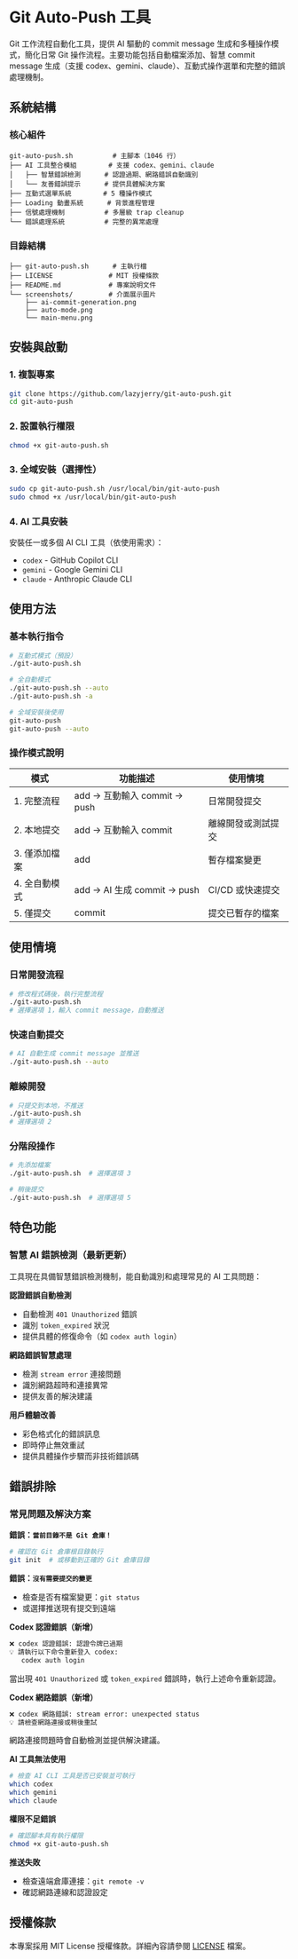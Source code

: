 # Git Auto-Push 工具

Git 工作流程自動化工具，提供 AI 驅動的 commit message 生成和多種操作模式，簡化日常 Git 操作流程。主要功能包括自動檔案添加、智慧 commit message 生成（支援 codex、gemini、claude）、互動式操作選單和完整的錯誤處理機制。

## 系統結構

### 核心組件

```
git-auto-push.sh          # 主腳本（1046 行）
├── AI 工具整合模組        # 支援 codex、gemini、claude
│   ├── 智慧錯誤檢測      # 認證過期、網路錯誤自動識別
│   └── 友善錯誤提示      # 提供具體解決方案
├── 互動式選單系統        # 5 種操作模式
├── Loading 動畫系統      # 背景進程管理
├── 信號處理機制          # 多層級 trap cleanup
└── 錯誤處理系統          # 完整的異常處理
```

### 目錄結構

```
├── git-auto-push.sh      # 主執行檔
├── LICENSE              # MIT 授權條款
├── README.md            # 專案說明文件
└── screenshots/         # 介面展示圖片
    ├── ai-commit-generation.png
    ├── auto-mode.png
    └── main-menu.png
```

## 安裝與啟動

### 1. 複製專案

```bash
git clone https://github.com/lazyjerry/git-auto-push.git
cd git-auto-push
```

### 2. 設置執行權限

```bash
chmod +x git-auto-push.sh
```

### 3. 全域安裝（選擇性）

```bash
sudo cp git-auto-push.sh /usr/local/bin/git-auto-push
sudo chmod +x /usr/local/bin/git-auto-push
```

### 4. AI 工具安裝

安裝任一或多個 AI CLI 工具（依使用需求）：

- `codex` - GitHub Copilot CLI
- `gemini` - Google Gemini CLI
- `claude` - Anthropic Claude CLI

## 使用方法

### 基本執行指令

```bash
# 互動式模式（預設）
./git-auto-push.sh

# 全自動模式
./git-auto-push.sh --auto
./git-auto-push.sh -a

# 全域安裝後使用
git-auto-push
git-auto-push --auto
```

### 操作模式說明

| 模式          | 功能描述                     | 使用情境           |
| ------------- | ---------------------------- | ------------------ |
| 1. 完整流程   | add → 互動輸入 commit → push | 日常開發提交       |
| 2. 本地提交   | add → 互動輸入 commit        | 離線開發或測試提交 |
| 3. 僅添加檔案 | add                          | 暫存檔案變更       |
| 4. 全自動模式 | add → AI 生成 commit → push  | CI/CD 或快速提交   |
| 5. 僅提交     | commit                       | 提交已暫存的檔案   |

## 使用情境

### 日常開發流程

```bash
# 修改程式碼後，執行完整流程
./git-auto-push.sh
# 選擇選項 1，輸入 commit message，自動推送
```

### 快速自動提交

```bash
# AI 自動生成 commit message 並推送
./git-auto-push.sh --auto
```

### 離線開發

```bash
# 只提交到本地，不推送
./git-auto-push.sh
# 選擇選項 2
```

### 分階段操作

```bash
# 先添加檔案
./git-auto-push.sh  # 選擇選項 3

# 稍後提交
./git-auto-push.sh  # 選擇選項 5
```

## 特色功能

### 智慧 AI 錯誤檢測（最新更新）

工具現在具備智慧錯誤檢測機制，能自動識別和處理常見的 AI 工具問題：

**認證錯誤自動檢測**

- 自動檢測 `401 Unauthorized` 錯誤
- 識別 `token_expired` 狀況
- 提供具體的修復命令（如 `codex auth login`）

**網路錯誤智慧處理**

- 檢測 `stream error` 連接問題
- 識別網路超時和連接異常
- 提供友善的解決建議

**用戶體驗改善**

- 彩色格式化的錯誤訊息
- 即時停止無效重試
- 提供具體操作步驟而非技術錯誤碼

## 錯誤排除

### 常見問題及解決方案

**錯誤：`當前目錄不是 Git 倉庫！`**

```bash
# 確認在 Git 倉庫根目錄執行
git init  # 或移動到正確的 Git 倉庫目錄
```

**錯誤：`沒有需要提交的變更`**

- 檢查是否有檔案變更：`git status`
- 或選擇推送現有提交到遠端

**Codex 認證錯誤（新增）**

```bash
❌ codex 認證錯誤: 認證令牌已過期
💡 請執行以下命令重新登入 codex:
   codex auth login
```

當出現 `401 Unauthorized` 或 `token_expired` 錯誤時，執行上述命令重新認證。

**Codex 網路錯誤（新增）**

```bash
❌ codex 網路錯誤: stream error: unexpected status
💡 請檢查網路連接或稍後重試
```

網路連接問題時會自動檢測並提供解決建議。

**AI 工具無法使用**

```bash
# 檢查 AI CLI 工具是否已安裝並可執行
which codex
which gemini
which claude
```

**權限不足錯誤**

```bash
# 確認腳本具有執行權限
chmod +x git-auto-push.sh
```

**推送失敗**

- 檢查遠端倉庫連接：`git remote -v`
- 確認網路連線和認證設定

## 授權條款

本專案採用 MIT License 授權條款。詳細內容請參閱 [LICENSE](LICENSE) 檔案。

